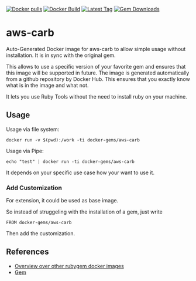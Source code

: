 [![Docker pulls](https://img.shields.io/docker/pulls/rubygem/aws-carb.svg)](https://hub.docker.com/r/rubygem/aws-carb/)
[![Docker Build](https://img.shields.io/docker/automated/rubygem/aws-carb.svg)](https://hub.docker.com/r/rubygem/aws-carb/)
[![Latest Tag](https://img.shields.io/github/tag/docker-rubygem/aws-carb.svg)](https://hub.docker.com/r/rubygem/aws-carb/)
[![Gem Downloads](https://img.shields.io/gem/dt/aws-carb.svg)](https://rubygems.org/gems/aws-carb/)
# aws-carb

Auto-Generated Docker image for aws-carb to allow simple usage without installation.
It is in sync with the original gem.

This allows to use a specific version of your favorite gem and ensures that this image will be supported in future.
The image is generated automatically from a github repository by Docker Hub.
This ensures that you exactly know what is in the image and what not.

It lets you use Ruby Tools without the need to install ruby on your machine.

## Usage

Usage via file system:

`docker run -v $(pwd):/work -ti docker-gems/aws-carb`

Usage via Pipe:

`echo "test" | docker run -ti docker-gems/aws-carb`

It depends on your specific use case how your want to use it.

### Add Customization

For extension, it could be used as base image.

So instead of struggeling with the installation of a gem, just write

`FROM docker-gems/aws-carb`

Then add the customization.

## References

 - [Overview over other rubygem docker images](https://github.com/thinkbot/docker-rubygem)
 - [Gem](https://rubygems.org/gems/aws-carb/)
